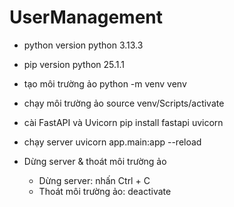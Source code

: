 # UserManagement

- python version
python 3.13.3
- pip version
python 25.1.1

- tạo môi trường ảo
    python -m venv venv

- chạy môi trường ảo
    source venv/Scripts/activate

- cài FastAPI và Uvicorn
    pip install fastapi uvicorn

- chạy server
    uvicorn app.main:app --reload

- Dừng server & thoát môi trường ảo
    + Dừng server: nhấn Ctrl + C
    + Thoát môi trường ảo: deactivate
